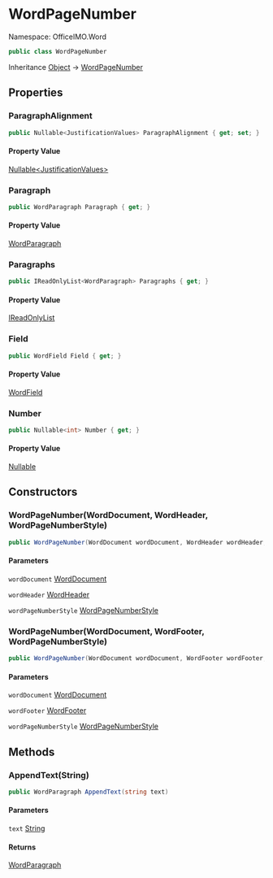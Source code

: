 # WordPageNumber

Namespace: OfficeIMO.Word

```csharp
public class WordPageNumber
```

Inheritance [Object](https://docs.microsoft.com/en-us/dotnet/api/system.object) → [WordPageNumber](./officeimo.word.wordpagenumber.md)

## Properties

### **ParagraphAlignment**

```csharp
public Nullable<JustificationValues> ParagraphAlignment { get; set; }
```

#### Property Value

[Nullable&lt;JustificationValues&gt;](https://docs.microsoft.com/en-us/dotnet/api/system.nullable-1)<br>

### **Paragraph**

```csharp
public WordParagraph Paragraph { get; }
```

#### Property Value

[WordParagraph](./officeimo.word.wordparagraph.md)<br>

### **Paragraphs**

```csharp
public IReadOnlyList<WordParagraph> Paragraphs { get; }
```

#### Property Value

[IReadOnlyList<WordParagraph>](https://docs.microsoft.com/en-us/dotnet/api/system.collections.generic.ireadonlylist-1)<br>

### **Field**

```csharp
public WordField Field { get; }
```

#### Property Value

[WordField](./officeimo.word.wordfield.md)<br>

### **Number**

```csharp
public Nullable<int> Number { get; }
```

#### Property Value

[Nullable<int>](https://docs.microsoft.com/en-us/dotnet/api/system.nullable-1)<br>

## Constructors

### **WordPageNumber(WordDocument, WordHeader, WordPageNumberStyle)**

```csharp
public WordPageNumber(WordDocument wordDocument, WordHeader wordHeader, WordPageNumberStyle wordPageNumberStyle)
```

#### Parameters

`wordDocument` [WordDocument](./officeimo.word.worddocument.md)<br>

`wordHeader` [WordHeader](./officeimo.word.wordheader.md)<br>

`wordPageNumberStyle` [WordPageNumberStyle](./officeimo.word.wordpagenumberstyle.md)<br>

### **WordPageNumber(WordDocument, WordFooter, WordPageNumberStyle)**

```csharp
public WordPageNumber(WordDocument wordDocument, WordFooter wordFooter, WordPageNumberStyle wordPageNumberStyle)
```

#### Parameters

`wordDocument` [WordDocument](./officeimo.word.worddocument.md)<br>

`wordFooter` [WordFooter](./officeimo.word.wordfooter.md)<br>

`wordPageNumberStyle` [WordPageNumberStyle](./officeimo.word.wordpagenumberstyle.md)<br>

## Methods

### **AppendText(String)**

```csharp
public WordParagraph AppendText(string text)
```

#### Parameters

`text` [String](https://docs.microsoft.com/en-us/dotnet/api/system.string)<br>

#### Returns

[WordParagraph](./officeimo.word.wordparagraph.md)<br>
